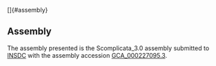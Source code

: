 []{#assembly}

Assembly
--------

The assembly presented is the Scomplicata\_3.0 assembly submitted to
[INSDC](http://www.insdc.org) with the assembly accession
[GCA\_000227095.3](http://www.ebi.ac.uk/ena/data/view/GCA_000227095.3).
